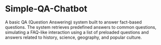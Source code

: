 # Simple-QA-Chatbot
A basic QA (Question Answering) system built to answer fact-based questions. The system retrieves predefined answers to common questions, simulating a FAQ-like interaction using a list of preloaded questions and answers related to history, science, geography, and popular culture.
